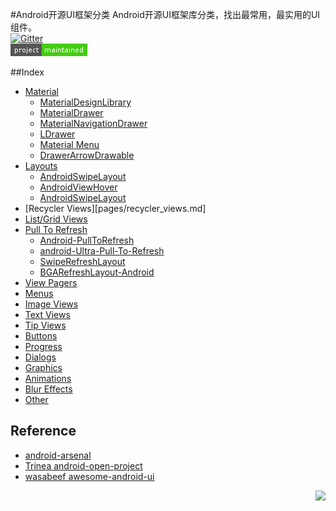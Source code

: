 #Android开源UI框架分类
Android开源UI框架库分类，找出最常用，最实用的UI组件。  
[![Gitter](https://badges.gitter.im/Join%20Chat.svg)](https://gitter.im/yeungeek/awesome-android-libraries?utm_source=badge&utm_medium=badge&utm_campaign=pr-badge)  
![Project status](art/awesome-android-ui.png)

##Index
* [Material](pages/material.md)
  * [MaterialDesignLibrary](pages/material.md#materialdesignlibrary)
  * [MaterialDrawer](pages/material.md#materialdrawer)
  * [MaterialNavigationDrawer](pages/material.md#materialnavigationdrawer)
  * [LDrawer](pages/material.md#ldrawer)
  * [Material Menu](pages/material.md#material-menu)
  * [DrawerArrowDrawable](pages/material.md#drawerarrowdrawable)
* [Layouts](pages/layouts.md)
  * [AndroidSwipeLayout](pages/layouts.md#androidswipelayout)
  * [AndroidViewHover](pages/layouts.md#androidviewhover)
  * [AndroidSwipeLayout](pages/layouts.md#androidswipeLayout)
* [Recycler Views][pages/recycler_views.md]
* [List/Grid Views](pages/list-grid_views.md)
* [Pull To Refresh](pages/pull_to_refresh.md)
  * [Android-PullToRefresh](pages/pull_to_refresh.md#android-pulltorefresh)
  * [android-Ultra-Pull-To-Refresh](pages/pull_to_refresh.md#android-ultra-pull-to-refresh)
  * [SwipeRefreshLayout](pages/pull_to_refresh.md#swiperefreshlayout)
  * [BGARefreshLayout-Android](pages/pull_to_refresh.md#bgarefreshlayout-android)
* [View Pagers](pages/view_pagers.md)
* [Menus](pages/view_pagers.md)
* [Image Views](pages/image_views.md)
* [Text Views](pages/text_views.md)
* [Tip Views](pages/tip_views.md)
* [Buttons](pages/buttons.md)
* [Progress](pages/progress.md)
* [Dialogs](pages/dialogs.md)
* [Graphics](pages/graphics.md)
* [Animations](pages/animations.md)
* [Blur Effects](pagesblur_effects.md)
* [Other](pages/other.md)

## Reference
*  [android-arsenal](https://android-arsenal.com/)
*  [Trinea android-open-project](https://github.com/Trinea/android-open-project)
*  [wasabeef awesome-android-ui](https://github.com/wasabeef/awesome-android-ui)

<a href="#index" title="返回目录" style="width:100%"><img src="https://raw.githubusercontent.com/yeungeek/awesome-android-libraries/master/art/ic_arrow.png" align="right"/></a>
